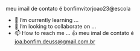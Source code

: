 meu imail de contato é bonfimvitorjoao23@escola
- 🌱 I’m currently learning ...
- 💞️ I’m looking to collaborate on ...
- 📫 How to reach me ...
:+1: meu imal de contato é joa.bonfim.deuss@gmail.com.br
<!---
joaobonfim23/joaobonfim23 is a ✨ special ✨ repository because its `README.md` (this file) appears on your GitHub profile.
You can click the Preview link to take a look at your changes.
--->
